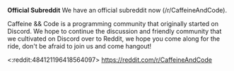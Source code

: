 **Official Subreddit**
We have an official subreddit now (/r/CaffeineAndCode).

Caffeine && Code is a programming community that originally started on Discord. We hope to continue the discussion and friendly community that we cultivated on Discord over to Reddit, we hope you come along for the ride, don't be afraid to join us and come hangout!

<:reddit:484121196418564097> https://reddit.com/r/CaffeineAndCode
